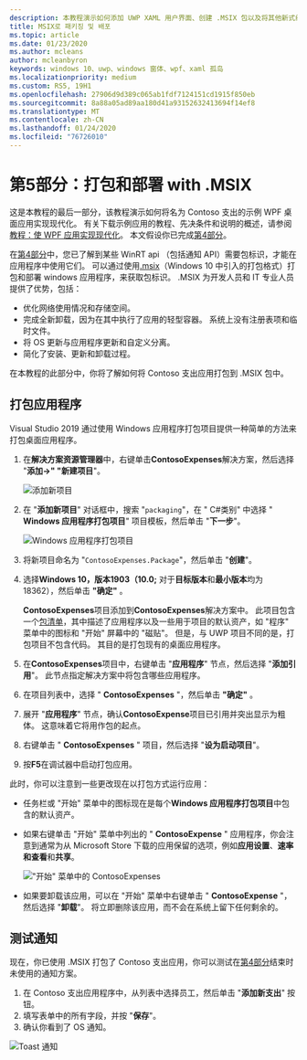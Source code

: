 ```yaml
---
description: 本教程演示如何添加 UWP XAML 用户界面、创建 .MSIX 包以及将其他新式组件合并到 WPF 应用。
title: MSIX로 패키징 및 배포
ms.topic: article
ms.date: 01/23/2020
ms.author: mcleans
author: mcleanbyron
keywords: windows 10、uwp、windows 窗体、wpf、xaml 孤岛
ms.localizationpriority: medium
ms.custom: RS5, 19H1
ms.openlocfilehash: 27906d9d389c065ab1fdf7124151cd1915f850eb
ms.sourcegitcommit: 8a88a05ad89aa180d41a93152632413694f14ef8
ms.translationtype: MT
ms.contentlocale: zh-CN
ms.lasthandoff: 01/24/2020
ms.locfileid: "76726010"
---
```

# <a name="part-5-package-and-deploy-with-msix"></a>第5部分：打包和部署 with .MSIX

这是本教程的最后一部分，该教程演示如何将名为 Contoso 支出的示例 WPF 桌面应用实现现代化。 有关下载示例应用的教程、先决条件和说明的概述，请参阅[教程：使 WPF 应用实现现代化](modernize-wpf-tutorial.md)。 本文假设你已完成[第4部分](modernize-wpf-tutorial-4.md)。

在[第4部分](modernize-wpf-tutorial-4.md)中，您已了解到某些 WinRT api （包括通知 API）需要包标识，才能在应用程序中使用它们。 可以通过使用[.msix](https://docs.microsoft.com/windows/msix)（Windows 10 中引入的打包格式）打包和部署 windows 应用程序，来获取包标识。 .MSIX 为开发人员和 IT 专业人员提供了优势，包括：

- 优化网络使用情况和存储空间。
- 完成全新卸载，因为在其中执行了应用的轻型容器。 系统上没有注册表项和临时文件。
- 将 OS 更新与应用程序更新和自定义分离。
- 简化了安装、更新和卸载过程。

在本教程的此部分中，你将了解如何将 Contoso 支出应用打包到 .MSIX 包中。

## <a name="package-the-application"></a>打包应用程序

Visual Studio 2019 通过使用 Windows 应用程序打包项目提供一种简单的方法来打包桌面应用程序。 

1. 在**解决方案资源管理器**中，右键单击**ContosoExpenses**解决方案，然后选择 "**添加->" "新建项目**"。

    ![添加新项目](images/wpf-modernize-tutorial/AddNewProject.png)

3. 在 "**添加新项目**" 对话框中，搜索 "`packaging`"，在 " C#类别" 中选择 " **Windows 应用程序打包项目**" 项目模板，然后单击 "**下一步**"。

    ![Windows 应用程序打包项目](images/wpf-modernize-tutorial/WAP.png)

4. 将新项目命名为 "`ContosoExpenses.Package`"，然后单击 "**创建**"。

5. 选择**Windows 10，版本1903（10.0;** 对于**目标版本**和**最小版本**均为18362），然后单击 **"确定"** 。

    **ContosoExpenses**项目添加到**ContosoExpenses**解决方案中。 此项目包含一个[包清单](https://docs.microsoft.com/uwp/schemas/appxpackage/uapmanifestschema/schema-root)，其中描述了应用程序以及一些用于项目的默认资产，如 "程序" 菜单中的图标和 "开始" 屏幕中的 "磁贴"。 但是，与 UWP 项目不同的是，打包项目不包含代码。 其目的是打包现有的桌面应用程序。

6. 在**ContosoExpenses**项目中，右键单击 "**应用程序**" 节点，然后选择 "**添加引用**"。 此节点指定解决方案中将包含哪些应用程序。

6. 在项目列表中，选择 " **ContosoExpenses** "，然后单击 **"确定"** 。

7. 展开 "**应用程序**" 节点，确认**ContosoExpense**项目已引用并突出显示为粗体。 这意味着它将用作包的起点。

8. 右键单击 " **ContosoExpenses** " 项目，然后选择 "**设为启动项目**"。

9. 按**F5**在调试器中启动打包应用。

此时，你可以注意到一些更改现在以打包方式运行应用：

- 任务栏或 "开始" 菜单中的图标现在是每个**Windows 应用程序打包项目**中包含的默认资产。
- 如果右键单击 "开始" 菜单中列出的 " **ContosoExpense** " 应用程序，你会注意到通常为从 Microsoft Store 下载的应用保留的选项，例如**应用设置**、**速率和查看**和**共享**。

    !["开始" 菜单中的 ContosoExpenses](images/wpf-modernize-tutorial/StartMenu.png)

- 如果要卸载该应用，可以在 "开始" 菜单中右键单击 " **ContosoExpense** "，然后选择 "**卸载**"。 将立即删除该应用，而不会在系统上留下任何剩余的。

## <a name="test-the-notification"></a>测试通知

现在，你已使用 .MSIX 打包了 Contoso 支出应用，你可以测试在[第4部分](modernize-wpf-tutorial-4.md)结束时未使用的通知方案。

1. 在 Contoso 支出应用程序中，从列表中选择员工，然后单击 "**添加新支出**" 按钮。
2. 填写表单中的所有字段，并按 "**保存**"。
3. 确认你看到了 OS 通知。

![Toast 通知](images/wpf-modernize-tutorial/ToastNotification.png)
